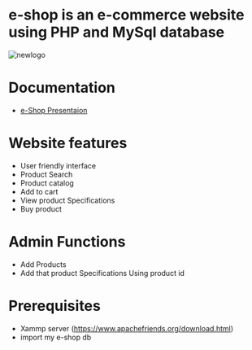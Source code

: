# e-shop is an e-commerce website using PHP and MySql database


![newlogo](https://github.com/kartheek-v/e-shop/assets/144913141/11ae1525-c7e2-4b06-b2a3-b3885562b67a)

# Documentation
- [ e-Shop Presentaion](https://github.com/kartheek-v/e-shop/files/12597484/e-SHOP.pptx)

# Website features
- User friendly interface
- Product Search
- Product catalog
- Add to cart
- View product Specifications
- Buy product
# Admin Functions
- Add Products
- Add that product Specifications Using product id
# Prerequisites
- Xammp server (https://www.apachefriends.org/download.html)
- import my e-shop db


